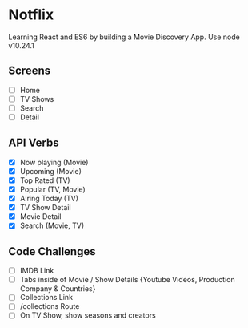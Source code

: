 # Notflix

Learning React and ES6 by building a Movie Discovery App.
Use node v10.24.1

## Screens

- [ ] Home
- [ ] TV Shows
- [ ] Search
- [ ] Detail

## API Verbs

- [x] Now playing (Movie)
- [x] Upcoming (Movie)
- [x] Top Rated (TV)
- [x] Popular (TV, Movie)
- [x] Airing Today (TV)
- [x] TV Show Detail
- [x] Movie Detail
- [x] Search (Movie, TV)

## Code Challenges

- [ ] IMDB Link
- [ ] Tabs inside of Movie / Show Details {Youtube Videos, Production Company & Countries}
- [ ] Collections Link
- [ ] /collections Route
- [ ] On TV Show, show seasons and creators
